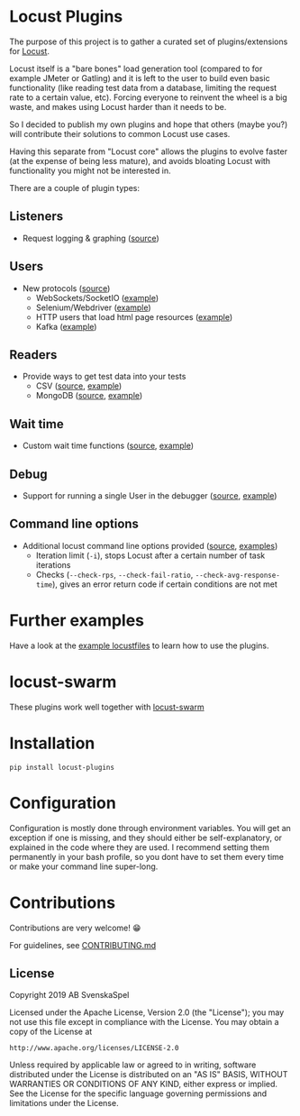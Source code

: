 # Locust Plugins

The purpose of this project is to gather a curated set of plugins/extensions for [Locust](https://github.com/locustio/locust). 

Locust itself is a "bare bones" load generation tool (compared to for example JMeter or Gatling) and it is left to the user to build even basic functionality (like reading test data from a database, limiting the request rate to a certain value, etc). Forcing everyone to reinvent the wheel is a big waste, and makes using Locust harder than it needs to be.

So I decided to publish my own plugins and hope that others (maybe you?) will contribute their solutions to common Locust use cases.

Having this separate from "Locust core" allows the plugins to evolve faster (at the expense of being less mature), and avoids bloating Locust with functionality you might not be interested in.

There are a couple of plugin types:

## Listeners 
- Request logging & graphing ([source](locust_plugins/listeners.py))

## Users
- New protocols ([source](locust_plugins/users.py))
    - WebSockets/SocketIO ([example](examples/socketio_ex.py))
    - Selenium/Webdriver ([example](examples/webdriver.py))
    - HTTP users that load html page resources ([example](examples/embedded_resource_manager_ex.py))
    - Kafka ([example](examples/kafka_ex.py))

## Readers 
- Provide ways to get test data into your tests
    - CSV ([source](https://github.com/SvenskaSpel/locust-plugins/blob/master/locust_plugins/csvreader.py), [example](examples/csvreader_ex.py))
    - MongoDB ([source](https://github.com/SvenskaSpel/locust-plugins/blob/master/locust_plugins/mongoreader.py), [example](examples/mongoreader_ex.py))

## Wait time 
- Custom wait time functions ([source](locust_plugins/wait_time.py), [example](examples/constant_total_ips_ex.py))

## Debug 
- Support for running a single User in the debugger ([source](locust_plugins/debug.py), [example](examples/debug_ex.py))

## Command line options 
- Additional locust command line options provided ([source](locust_plugins/__init__.py), [examples](examples/cmd_line_examples.sh))
    - Iteration limit (`-i`), stops Locust after a certain number of task iterations
    - Checks (`--check-rps`, `--check-fail-ratio`, `--check-avg-response-time`), gives an error return code if certain conditions are not met

# Further examples

Have a look at the [example locustfiles](examples/) to learn how to use the plugins.

# locust-swarm

These plugins work well together with [locust-swarm](https://github.com/SvenskaSpel/locust-swarm)


# Installation

```
pip install locust-plugins
```

# Configuration

Configuration is mostly done through environment variables. You will get an exception if one is missing, and they should either be self-explanatory, or explained in the code where they are used. I recommend setting them permanently in your bash profile, so you dont have to set them every time or make your command line super-long.

# Contributions

Contributions are very welcome! 😁

For guidelines, see [CONTRIBUTING.md](CONTRIBUTING.md)

## License

Copyright 2019 AB SvenskaSpel

Licensed under the Apache License, Version 2.0 (the "License");
you may not use this file except in compliance with the License.
You may obtain a copy of the License at

    http://www.apache.org/licenses/LICENSE-2.0

Unless required by applicable law or agreed to in writing, software
distributed under the License is distributed on an "AS IS" BASIS,
WITHOUT WARRANTIES OR CONDITIONS OF ANY KIND, either express or implied.
See the License for the specific language governing permissions and
limitations under the License.
